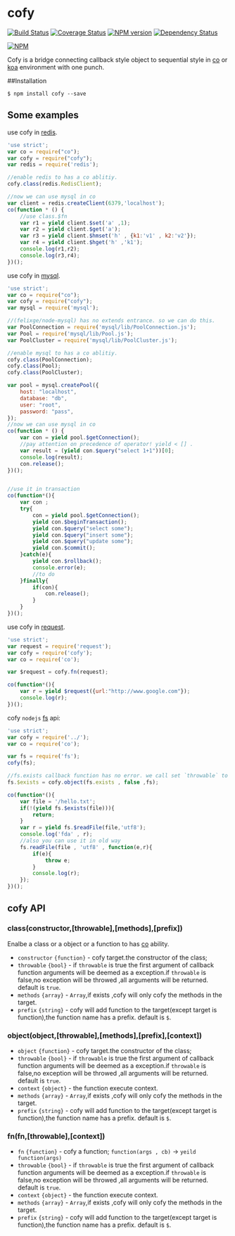 cofy
====
[![Build Status](https://travis-ci.org/RocksonZeta/cofy.svg?branch=master)](https://travis-ci.org/RocksonZeta/cofy)
[![Coverage Status](https://coveralls.io/repos/RocksonZeta/cofy/badge.png?branch=master)](https://coveralls.io/r/RocksonZeta/cofy?branch=master)
[![NPM version](https://badge.fury.io/js/cofy.svg)](http://badge.fury.io/js/cofy)
[![Dependency Status](https://david-dm.org/RocksonZeta/cofy.svg)](https://david-dm.org/RocksonZeta/cofy)

[![NPM](https://nodei.co/npm/cofy.png?downloads=true&downloadRank=true&stars=true)](https://nodei.co/npm/cofy/)

Cofy is a bridge connecting callback style object to sequential style in [co](https://github.com/visionmedia/co) or [koa](https://github.com/koajs/koa) environment with one punch.

##Installation
```
$ npm install cofy --save
```

## Some examples

use cofy in [redis](https://github.com/mranney/node_redis).
```javascript
'use strict';
var co = require("co");
var cofy = require("cofy");
var redis = require('redis');

//enable redis to has a co ablitiy.
cofy.class(redis.RedisClient);

//now we can use mysql in co 
var client = redis.createClient(6379,'localhost');
co(function * () {
	//use class.$fn
	var r1 = yield client.$set('a' ,1);
	var r2 = yield client.$get('a');
	var r3 = yield client.$hmset('h' , {k1:'v1' , k2:'v2'});
	var r4 = yield client.$hget('h' ,'k1');
	console.log(r1,r2);
	console.log(r3,r4);
})();
```

use cofy in [mysql](https://github.com/felixge/node-mysql).
```javascript
'use strict';
var co = require("co");
var cofy = require("cofy");
var mysql = require('mysql');

//(felixge/node-mysql) has no extends entrance. so we can do this.
var PoolConnection = require('mysql/lib/PoolConnection.js');
var Pool = require('mysql/lib/Pool.js');
var PoolCluster = require('mysql/lib/PoolCluster.js');

//enable mysql to has a co ablitiy.
cofy.class(PoolConnection);
cofy.class(Pool);
cofy.class(PoolCluster);

var pool = mysql.createPool({
	host: "localhost",
    database: "db",
    user: "root",
    password: "pass",
});
//now we can use mysql in co 
co(function * () {
	var con = yield pool.$getConnection();
	//pay attention on precedence of operator! yield < [] .
	var result = (yield con.$query("select 1+1"))[0]; 
	console.log(result);
	con.release();
})();


//use it in transaction
co(function*(){
	var con ;
	try{
		con = yield pool.$getConnection();
		yield con.$beginTransaction();
		yield con.$query("select some");
		yield con.$query("insert some");
		yield con.$query("update some");
		yield con.$commit();
	}catch(e){
		yield con.$rollback();
		console.error(e);
		//to do 
	}finally{
		if(con){
			con.release();
		}
	}
})();
```

use cofy in [request](https://github.com/mikeal/request).
```javascript
'use strict';
var request = require('request');
var cofy = require('cofy');
var co = require('co');

var $request = cofy.fn(request);

co(function*(){
	var r = yield $request({url:"http://www.google.com"});
	console.log(r);
})();
```

cofy `nodejs` [fs](http://nodejs.org/api/fs.html) api:
```js
'use strict';
var cofy = require('../');
var co = require('co');

var fs = require('fs');
cofy(fs);

//fs.exists callback function has no error. we call set `throwable` to false.
fs.$exists = cofy.object(fs.exists , false ,fs);	

co(function*(){
	var file = '/hello.txt';
	if(!(yield fs.$exists(file))){
		return;
	}
	var r = yield fs.$readFile(file,'utf8');
	console.log('fda' , r);
	//also you can use it in old way
	fs.readFile(file , 'utf8' , function(e,r){
		if(e){
			throw e;
		}
		console.log(r);
	});
})();
```


## cofy API

### class(constructor,[throwable],[methods],[prefix])

Enalbe a class or a object or a function to has [co](https://github.com/visionmedia/co) ability.
- `constructor` `{function}` - cofy target.the constructor of the class;
- `throwable` `{bool}` - if `throwable` is true the first argument of callback function arguments will be deemed as a exception.if `throwable` is false,no exception will be throwed ,all arguments will be returned. default is `true`.
- `methods` `{array}` - `Array`,if exists ,cofy will only cofy the methods in the target.
- `prefix` `{string}` - cofy will add function to the target(except target is function),the function name has a prefix. default is `$`.

### object(object,[throwable],[methods],[prefix],[context])

- `object` `{function}` - cofy target.the constructor of the class;
- `throwable` `{bool}` - if `throwable` is true the first argument of callback function arguments will be deemed as a exception.if `throwable` is false,no exception will be throwed ,all arguments will be returned. default is `true`.
- `context` `{object}` - the function execute context.
- `methods` `{array}` - `Array`,if exists ,cofy will only cofy the methods in the target.
- `prefix` `{string}` - cofy will add function to the target(except target is function),the function name has a prefix. default is `$`.


### fn(fn,[throwable],[context])
- `fn` `{function}` - cofy a function; `function(args , cb)` -> `yeild function(args)`
- `throwable` `{bool}` - if `throwable` is true the first argument of callback function arguments will be deemed as a exception.if `throwable` is false,no exception will be throwed ,all arguments will be returned. default is `true`.
- `context` `{object}` - the function execute context.
- `methods` `{array}` - `Array`,if exists ,cofy will only cofy the methods in the target.
- `prefix` `{string}` - cofy will add function to the target(except target is function),the function name has a prefix. default is `$`.
